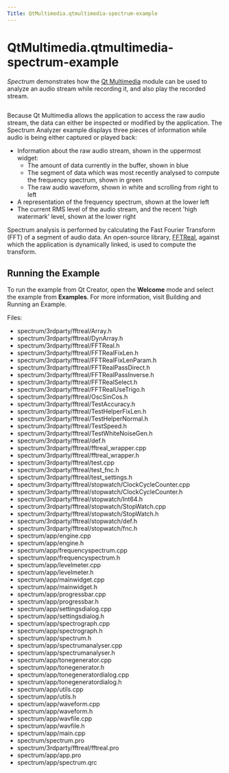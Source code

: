 ```yaml
---
Title: QtMultimedia.qtmultimedia-spectrum-example
---
```


# QtMultimedia.qtmultimedia-spectrum-example

<span class="subtitle"></span>
<!-- $$$spectrum-description -->
<p><i>Spectrum</i> demonstrates how the <a href="QtMultimedia.qtmultimedia-index.md">Qt Multimedia</a> module can be used to analyze an audio stream while recording it, and also play the recorded stream.</p>
<p class="centerAlign"><img src="https://developer.ubuntu.com/static/devportal_uploaded/04fa8f63-b5d4-4f8f-a0aa-5f2ab83e3ee6-../qtmultimedia-spectrum-example/images/spectrum-demo.png" alt="" /></p><p>Because Qt Multimedia allows the application to access the raw audio stream, the data can either be inspected or modified by the application. The Spectrum Analyzer example displays three pieces of information while audio is being either captured or played back:</p>
<ul>
<li>Information about the raw audio stream, shown in the uppermost widget:<ul>
<li>The amount of data currently in the buffer, shown in blue</li>
<li>The segment of data which was most recently analysed to compute the frequency spectrum, shown in green</li>
<li>The raw audio waveform, shown in white and scrolling from right to left</li>
</ul>
</li>
<li>A representation of the frequency spectrum, shown at the lower left</li>
<li>The current RMS level of the audio stream, and the recent 'high watermark' level, shown at the lower right</li>
</ul>
<p>Spectrum analysis is performed by calculating the Fast Fourier Transform (FFT) of a segment of audio data. An open-source library, <a href="http://ldesoras.free.fr/prod.html">FFTReal</a>, against which the application is dynamically linked, is used to compute the transform.</p>
<h2 id="running-the-example">Running the Example</h2>
<p>To run the example from Qt Creator, open the <b>Welcome</b> mode and select the example from <b>Examples</b>. For more information, visit Building and Running an Example.</p>
<p>Files:</p>
<ul>
<li>spectrum/3rdparty/fftreal/Array.h</li>
<li>spectrum/3rdparty/fftreal/DynArray.h</li>
<li>spectrum/3rdparty/fftreal/FFTReal.h</li>
<li>spectrum/3rdparty/fftreal/FFTRealFixLen.h</li>
<li>spectrum/3rdparty/fftreal/FFTRealFixLenParam.h</li>
<li>spectrum/3rdparty/fftreal/FFTRealPassDirect.h</li>
<li>spectrum/3rdparty/fftreal/FFTRealPassInverse.h</li>
<li>spectrum/3rdparty/fftreal/FFTRealSelect.h</li>
<li>spectrum/3rdparty/fftreal/FFTRealUseTrigo.h</li>
<li>spectrum/3rdparty/fftreal/OscSinCos.h</li>
<li>spectrum/3rdparty/fftreal/TestAccuracy.h</li>
<li>spectrum/3rdparty/fftreal/TestHelperFixLen.h</li>
<li>spectrum/3rdparty/fftreal/TestHelperNormal.h</li>
<li>spectrum/3rdparty/fftreal/TestSpeed.h</li>
<li>spectrum/3rdparty/fftreal/TestWhiteNoiseGen.h</li>
<li>spectrum/3rdparty/fftreal/def.h</li>
<li>spectrum/3rdparty/fftreal/fftreal_wrapper.cpp</li>
<li>spectrum/3rdparty/fftreal/fftreal_wrapper.h</li>
<li>spectrum/3rdparty/fftreal/test.cpp</li>
<li>spectrum/3rdparty/fftreal/test_fnc.h</li>
<li>spectrum/3rdparty/fftreal/test_settings.h</li>
<li>spectrum/3rdparty/fftreal/stopwatch/ClockCycleCounter.cpp</li>
<li>spectrum/3rdparty/fftreal/stopwatch/ClockCycleCounter.h</li>
<li>spectrum/3rdparty/fftreal/stopwatch/Int64.h</li>
<li>spectrum/3rdparty/fftreal/stopwatch/StopWatch.cpp</li>
<li>spectrum/3rdparty/fftreal/stopwatch/StopWatch.h</li>
<li>spectrum/3rdparty/fftreal/stopwatch/def.h</li>
<li>spectrum/3rdparty/fftreal/stopwatch/fnc.h</li>
<li>spectrum/app/engine.cpp</li>
<li>spectrum/app/engine.h</li>
<li>spectrum/app/frequencyspectrum.cpp</li>
<li>spectrum/app/frequencyspectrum.h</li>
<li>spectrum/app/levelmeter.cpp</li>
<li>spectrum/app/levelmeter.h</li>
<li>spectrum/app/mainwidget.cpp</li>
<li>spectrum/app/mainwidget.h</li>
<li>spectrum/app/progressbar.cpp</li>
<li>spectrum/app/progressbar.h</li>
<li>spectrum/app/settingsdialog.cpp</li>
<li>spectrum/app/settingsdialog.h</li>
<li>spectrum/app/spectrograph.cpp</li>
<li>spectrum/app/spectrograph.h</li>
<li>spectrum/app/spectrum.h</li>
<li>spectrum/app/spectrumanalyser.cpp</li>
<li>spectrum/app/spectrumanalyser.h</li>
<li>spectrum/app/tonegenerator.cpp</li>
<li>spectrum/app/tonegenerator.h</li>
<li>spectrum/app/tonegeneratordialog.cpp</li>
<li>spectrum/app/tonegeneratordialog.h</li>
<li>spectrum/app/utils.cpp</li>
<li>spectrum/app/utils.h</li>
<li>spectrum/app/waveform.cpp</li>
<li>spectrum/app/waveform.h</li>
<li>spectrum/app/wavfile.cpp</li>
<li>spectrum/app/wavfile.h</li>
<li>spectrum/app/main.cpp</li>
<li>spectrum/spectrum.pro</li>
<li>spectrum/3rdparty/fftreal/fftreal.pro</li>
<li>spectrum/app/app.pro</li>
<li>spectrum/app/spectrum.qrc</li>
</ul>
<!-- @@@spectrum -->
